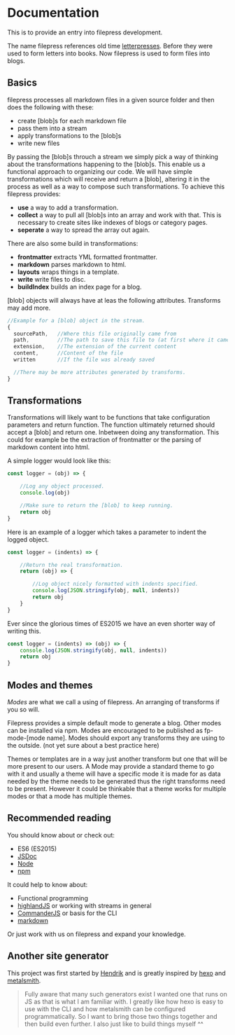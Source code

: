 # Documentation

This is to provide an entry into filepress development.

The name filepress references old time [letterpresses](https://en.wikipedia.org/wiki/Letterpress_printing). Before they were used to form letters into books. Now filepress is used to form files into blogs.

## Basics

filepress processes all markdown files in a given source folder and then does the following with these:

- create [blob]s for each markdown file
- pass them into a stream
- apply transformations to the [blob]s
- write new files

By passing the [blob]s throuch a stream we simply pick a way of thinking about the transformations happening to the [blob]s. This enable us a functional approach to organizing our code. We will have simple transformations which will receive and return a [blob], altering it in the process as well as a way to compose such transformations. To achieve this filepress provides:

- **use** a way to add a transformation.
- **collect** a way to pull all [blob]s into an array and work with that. This is necessary to create sites like indexes of blogs or category pages.
- **seperate** a way to spread the array out again.

There are also some build in transformations:

- **frontmatter** extracts YML formatted frontmatter.
- **markdown** parses markdown to html.
- **layouts** wraps things in a template.
- **write** write files to disc.
- **buildIndex** builds an index page for a blog.

[blob] objects will always have at leas the following attributes. Transforms may add more.

```javascript
//Example for a [blob] object in the stream.
{
  sourcePath,   //Where this file originally came from
  path,         //The path to save this file to (at first where it came from)
  extension,    //The extension of the current content
  content,      //Content of the file
  written       //If the file was already saved

  //There may be more attributes generated by transforms.
}
```

## Transformations

Transformations will likely want to be functions that take configuration parameters and return function. The function ultimately returned should accept a [blob] and return one. Inbetween doing any transformation. This could for example be the extraction of frontmatter or the parsing of markdown content into html.

A simple logger would look like this:

```javascript
const logger = (obj) => {

	//Log any object processed.
	console.log(obj)

	//Make sure to return the [blob] to keep running.
	return obj
}
```

Here is an example of a logger which takes a parameter to indent the logged object.

```javascript
const logger = (indents) => {

	//Return the real transformation.
	return (obj) => {

		//Log object nicely formatted with indents specified.
		console.log(JSON.stringify(obj, null, indents))
		return obj
	}
}
```

Ever since the glorious times of ES2015 we have an even shorter way of writing this.

```javascript
const logger = (indents) => (obj) => {
	console.log(JSON.stringify(obj, null, indents))
	return obj
}
```

## Modes and themes

*Modes* are what we call a using of filepress. An arranging of transforms if you so will.

Filepress provides a simple default mode to generate a blog. Other modes can be installed via npm. Modes are encouraged to be published as fp-mode-[mode name]. Modes should export any transforms they are using to the outside. (not yet sure about a best practice here)

Themes or templates are in a way just another transform but one that will be more present to our users. A Mode may provide a standard theme to go with it and usually a theme will have a specific mode it is made for as data needed by the theme needs to be generated thus the right transforms need to be present. However it could be thinkable that a theme works for multiple modes or that a mode has multiple themes.

## Recommended reading

You should know about or check out:

- ES6 (ES2015)
- [JSDoc](http://usejsdoc.org/index.html)
- [Node](https://nodejs.org/en/)
- [npm](https://www.npmjs.com/)

It could help to know about:

- Functional programming
- [highlandJS](http://highlandjs.org/) or working with streams in general
- [CommanderJS](https://github.com/tj/commander.js/) or basis for the CLI
- [markdown](https://github.com/adam-p/markdown-here/wiki/Markdown-Cheatsheet)

Or just work with us on filepress and expand your knowledge.

## Another site generator

This project was first started by [Hendrik](https://github.com/HoverBaum) and is greatly inspired by [hexo](https://hexo.io/) and [metalsmith](http://www.metalsmith.io/).

> Fully aware that many such generators exist I wanted one that runs on JS as that is what I am familiar with. I greatly like how hexo is easy to use with the CLI and how metalsmith can be configured programmatically. So I want to bring those two things together and then build even further. I also just like to build things myself ^^

